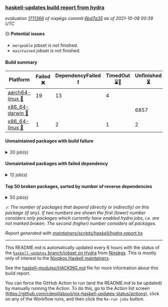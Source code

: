 ### [haskell-updates build report from hydra](https://hydra.nixos.org/jobset/nixpkgs/haskell-updates)
*evaluation [1711366](https://hydra.nixos.org/eval/1711366) of nixpkgs commit [6bd7a35](https://github.com/NixOS/nixpkgs/commits/6bd7a35f23124c946d046f2bfdf77cfebbbf5f33) as of 2021-10-08 00:39 UTC*

:yellow_circle: **Potential issues**
  * `mergeable` jobset is not finished.
  * `maintained` jobset is not finished.

#### Build summary

 | Platform | Failed :x: | DependencyFailed :heavy_exclamation_mark: | TimedOut :hourglass::no_entry_sign: | Unfinished :hourglass_flowing_sand: | Success :heavy_check_mark: | 
 | --- | --- | --- | --- | --- | --- | 
 | [aarch64-linux :iphone:](https://hydra.nixos.org/eval/1711366?filter=.aarch64-linux) | 19 | 13 | 4 |  | 6868 | 
 | [x86_64-darwin :apple:](https://hydra.nixos.org/eval/1711366?filter=.x86_64-darwin) |  |  |  | 6857 |  | 
 | [x86_64-linux :penguin:](https://hydra.nixos.org/eval/1711366?filter=.x86_64-linux) | 1 | 2 | 1 | 2 | 6943 | 
#### Unmaintained packages with build failure
<details><summary>20 job(s) </summary>

- [ ] [[:iphone::x:]](https://hydra.nixos.org/build/155232856) [[:apple::hourglass_flowing_sand:]](https://hydra.nixos.org/build/155236269) [[:penguin::heavy_check_mark:]](https://hydra.nixos.org/build/155243853) [haskellPackages.libBF](https://hydra.nixos.org/eval/1711366?filter=haskellPackages.libBF)  :arrow_heading_up: 4 | 20
- [ ] [[:iphone::x:]](https://hydra.nixos.org/build/155238730) [[:apple::hourglass_flowing_sand:]](https://hydra.nixos.org/build/155249338) [[:penguin::heavy_check_mark:]](https://hydra.nixos.org/build/155235239) [haskellPackages.ptr-poker](https://hydra.nixos.org/eval/1711366?filter=haskellPackages.ptr-poker)  :arrow_heading_up: 3 | 3
- [ ] [[:iphone::x:]](https://hydra.nixos.org/build/155230815) [[:apple::hourglass_flowing_sand:]](https://hydra.nixos.org/build/155236545) [[:penguin::heavy_check_mark:]](https://hydra.nixos.org/build/155231134) [haskellPackages.quic](https://hydra.nixos.org/eval/1711366?filter=haskellPackages.quic)  :arrow_heading_up: 2 | 2
- [ ] [[:iphone::x:]](https://hydra.nixos.org/build/155243725) [[:apple::hourglass_flowing_sand:]](https://hydra.nixos.org/build/155241539) [[:penguin::heavy_check_mark:]](https://hydra.nixos.org/build/155230662) [haskellPackages.OrderedBits](https://hydra.nixos.org/eval/1711366?filter=haskellPackages.OrderedBits)  :arrow_heading_up: 1 | 36
- [ ] [[:iphone::x:]](https://hydra.nixos.org/build/155237463) [[:apple::hourglass_flowing_sand:]](https://hydra.nixos.org/build/155243481) [[:penguin::heavy_check_mark:]](https://hydra.nixos.org/build/155250521) [haskellPackages.type-natural](https://hydra.nixos.org/eval/1711366?filter=haskellPackages.type-natural)  :arrow_heading_up: 1 | 4
- [ ] [[:iphone::x:]](https://hydra.nixos.org/build/155241261) [[:apple::hourglass_flowing_sand:]](https://hydra.nixos.org/build/155230119) [[:penguin::heavy_check_mark:]](https://hydra.nixos.org/build/155238846) [haskellPackages.long-double](https://hydra.nixos.org/eval/1711366?filter=haskellPackages.long-double)  :arrow_heading_up: 1 | 2
- [ ] [[:iphone::x:]](https://hydra.nixos.org/build/155248867) [[:apple::hourglass_flowing_sand:]](https://hydra.nixos.org/build/155241446) [[:penguin::heavy_check_mark:]](https://hydra.nixos.org/build/155230089) [haskellPackages.easytensor](https://hydra.nixos.org/eval/1711366?filter=haskellPackages.easytensor)  :arrow_heading_up: 1 | 1
- [ ] [[:iphone::x:]](https://hydra.nixos.org/build/155231800) [[:apple::hourglass_flowing_sand:]](https://hydra.nixos.org/build/155245526) [[:penguin::heavy_check_mark:]](https://hydra.nixos.org/build/155246060) [haskellPackages.nlopt-haskell](https://hydra.nixos.org/eval/1711366?filter=haskellPackages.nlopt-haskell)  :arrow_heading_up: 1 | 1
- [ ] [[:iphone::x:]](https://hydra.nixos.org/build/155229836) [[:apple::hourglass_flowing_sand:]](https://hydra.nixos.org/build/155234900) [[:penguin::heavy_check_mark:]](https://hydra.nixos.org/build/155238806) [haskellPackages.unicode-properties](https://hydra.nixos.org/eval/1711366?filter=haskellPackages.unicode-properties)  :arrow_heading_up: 1 | 1
- [ ] [[:iphone::x:]](https://hydra.nixos.org/build/155234909) [[:apple::hourglass_flowing_sand:]](https://hydra.nixos.org/build/155244795) [[:penguin::heavy_check_mark:]](https://hydra.nixos.org/build/155242085) [haskellPackages.accelerate-llvm](https://hydra.nixos.org/eval/1711366?filter=haskellPackages.accelerate-llvm)  :arrow_heading_up: 0 | 8
- [ ] [[:iphone::x:]](https://hydra.nixos.org/build/155230769) [[:apple::hourglass_flowing_sand:]](https://hydra.nixos.org/build/155247084) [[:penguin::heavy_check_mark:]](https://hydra.nixos.org/build/155235567) [haskellPackages.freetype2](https://hydra.nixos.org/eval/1711366?filter=haskellPackages.freetype2)  :arrow_heading_up: 0 | 7
- [ ] [[:iphone::x:]](https://hydra.nixos.org/build/155233986) [[:apple::hourglass_flowing_sand:]](https://hydra.nixos.org/build/155247491) [[:penguin::heavy_check_mark:]](https://hydra.nixos.org/build/155240530) [haskellPackages.picosat](https://hydra.nixos.org/eval/1711366?filter=haskellPackages.picosat)  :arrow_heading_up: 0 | 1
- [ ] [[:iphone::x:]](https://hydra.nixos.org/build/155232607) [[:apple::hourglass_flowing_sand:]](https://hydra.nixos.org/build/155246799) [[:penguin::heavy_check_mark:]](https://hydra.nixos.org/build/155242641) [haskellPackages.HsASA](https://hydra.nixos.org/eval/1711366?filter=haskellPackages.HsASA) 
- [ ] [[:iphone::x:]](https://hydra.nixos.org/build/155232986) [[:penguin::heavy_check_mark:]](https://hydra.nixos.org/build/155236392) [haskellPackages.gnome-keyring](https://hydra.nixos.org/eval/1711366?filter=haskellPackages.gnome-keyring) 
- [ ] [[:iphone::x:]](https://hydra.nixos.org/build/155237170) [[:apple::hourglass_flowing_sand:]](https://hydra.nixos.org/build/155231243) [[:penguin::heavy_check_mark:]](https://hydra.nixos.org/build/155236662) [haskellPackages.hora](https://hydra.nixos.org/eval/1711366?filter=haskellPackages.hora) 
- [ ] [[:iphone::x:]](https://hydra.nixos.org/build/155230537) [[:apple::hourglass_flowing_sand:]](https://hydra.nixos.org/build/155235649) [[:penguin::heavy_check_mark:]](https://hydra.nixos.org/build/155249421) [haskellPackages.hq](https://hydra.nixos.org/eval/1711366?filter=haskellPackages.hq) 
- [ ] [[:iphone::x:]](https://hydra.nixos.org/build/155241477) [[:apple::hourglass_flowing_sand:]](https://hydra.nixos.org/build/155235388) [[:penguin::heavy_check_mark:]](https://hydra.nixos.org/build/155247469) [haskellPackages.poker](https://hydra.nixos.org/eval/1711366?filter=haskellPackages.poker) 
- [ ] [[:iphone::heavy_exclamation_mark:]](https://hydra.nixos.org/build/155241996) [[:apple::hourglass_flowing_sand:]](https://hydra.nixos.org/build/155235883) [[:penguin::x:]](https://hydra.nixos.org/build/155240745) [haskellPackages.warp-quic](https://hydra.nixos.org/eval/1711366?filter=haskellPackages.warp-quic) 
- [ ] [[:iphone::x:]](https://hydra.nixos.org/build/155238689) [[:apple::hourglass_flowing_sand:]](https://hydra.nixos.org/build/155236517) [[:penguin::heavy_check_mark:]](https://hydra.nixos.org/build/155241833) [haskellPackages.wiringPi](https://hydra.nixos.org/eval/1711366?filter=haskellPackages.wiringPi) 
- [ ] [[:iphone::x:]](https://hydra.nixos.org/build/155249220) [[:apple::hourglass_flowing_sand:]](https://hydra.nixos.org/build/155239510) [[:penguin::heavy_check_mark:]](https://hydra.nixos.org/build/155230282) [haskellPackages.x86-64bit](https://hydra.nixos.org/eval/1711366?filter=haskellPackages.x86-64bit) 
</details>

#### Unmaintained packages with failed dependency
<details><summary>12 job(s) </summary>

- [ ] [[:iphone::heavy_exclamation_mark:]](https://hydra.nixos.org/build/155244222) [[:apple::hourglass_flowing_sand:]](https://hydra.nixos.org/build/155235380) [[:penguin::heavy_check_mark:]](https://hydra.nixos.org/build/155234164) [haskellPackages.jsonifier](https://hydra.nixos.org/eval/1711366?filter=haskellPackages.jsonifier)  :arrow_heading_up: 2 | 2
- [ ] [[:iphone::heavy_exclamation_mark:]](https://hydra.nixos.org/build/155233053) [[:apple::hourglass_flowing_sand:]](https://hydra.nixos.org/build/155249410) [[:penguin::heavy_exclamation_mark:]](https://hydra.nixos.org/build/155248055) [haskellPackages.hbro](https://hydra.nixos.org/eval/1711366?filter=haskellPackages.hbro)  :arrow_heading_up: 1 | 1
- [ ] [[:iphone::heavy_exclamation_mark:]](https://hydra.nixos.org/build/155238155) [[:apple::hourglass_flowing_sand:]](https://hydra.nixos.org/build/155248013) [[:penguin::heavy_check_mark:]](https://hydra.nixos.org/build/155235123) [haskellPackages.http3](https://hydra.nixos.org/eval/1711366?filter=haskellPackages.http3)  :arrow_heading_up: 1 | 1
- [ ] [[:iphone::heavy_exclamation_mark:]](https://hydra.nixos.org/build/155238640) [[:apple::hourglass_flowing_sand:]](https://hydra.nixos.org/build/155250200) [[:penguin::heavy_check_mark:]](https://hydra.nixos.org/build/155241854) [haskellPackages.opentelemetry-extra](https://hydra.nixos.org/eval/1711366?filter=haskellPackages.opentelemetry-extra)  :arrow_heading_up: 1 | 1
- [ ] [[:iphone::heavy_exclamation_mark:]](https://hydra.nixos.org/build/155239659) [[:apple::hourglass_flowing_sand:]](https://hydra.nixos.org/build/155235066) [[:penguin::heavy_check_mark:]](https://hydra.nixos.org/build/155246165) [haskellPackages.PrimitiveArray](https://hydra.nixos.org/eval/1711366?filter=haskellPackages.PrimitiveArray)  :arrow_heading_up: 0 | 35
- [ ] [[:iphone::heavy_exclamation_mark:]](https://hydra.nixos.org/build/155236371) [[:apple::hourglass_flowing_sand:]](https://hydra.nixos.org/build/155249128) [[:penguin::heavy_check_mark:]](https://hydra.nixos.org/build/155243192) [haskellPackages.sized](https://hydra.nixos.org/eval/1711366?filter=haskellPackages.sized)  :arrow_heading_up: 0 | 2
- [ ] [[:iphone::heavy_exclamation_mark:]](https://hydra.nixos.org/build/155238254) [[:apple::hourglass_flowing_sand:]](https://hydra.nixos.org/build/155243263) [[:penguin::heavy_check_mark:]](https://hydra.nixos.org/build/155242381) [haskellPackages.easytensor-vulkan](https://hydra.nixos.org/eval/1711366?filter=haskellPackages.easytensor-vulkan) 
- [ ] [[:iphone::heavy_exclamation_mark:]](https://hydra.nixos.org/build/155231086) [[:apple::hourglass_flowing_sand:]](https://hydra.nixos.org/build/155241080) [[:penguin::heavy_exclamation_mark:]](https://hydra.nixos.org/build/155242728) [haskellPackages.hbro-contrib](https://hydra.nixos.org/eval/1711366?filter=haskellPackages.hbro-contrib) 
- [ ] [[:iphone::heavy_exclamation_mark:]](https://hydra.nixos.org/build/155239518) [[:apple::hourglass_flowing_sand:]](https://hydra.nixos.org/build/155237588) [[:penguin::heavy_check_mark:]](https://hydra.nixos.org/build/155237801) [haskellPackages.hmatrix-nlopt](https://hydra.nixos.org/eval/1711366?filter=haskellPackages.hmatrix-nlopt) 
- [ ] [[:iphone::heavy_exclamation_mark:]](https://hydra.nixos.org/build/155235905) [[:apple::hourglass_flowing_sand:]](https://hydra.nixos.org/build/155232621) [[:penguin::heavy_check_mark:]](https://hydra.nixos.org/build/155241092) [haskellPackages.opentelemetry-lightstep](https://hydra.nixos.org/eval/1711366?filter=haskellPackages.opentelemetry-lightstep) 
- [ ] [[:iphone::heavy_exclamation_mark:]](https://hydra.nixos.org/build/155244308) [[:apple::hourglass_flowing_sand:]](https://hydra.nixos.org/build/155231371) [[:penguin::heavy_check_mark:]](https://hydra.nixos.org/build/155233504) [haskellPackages.rounded](https://hydra.nixos.org/eval/1711366?filter=haskellPackages.rounded) 
- [ ] [[:iphone::heavy_exclamation_mark:]](https://hydra.nixos.org/build/155250509) [[:apple::hourglass_flowing_sand:]](https://hydra.nixos.org/build/155237442) [[:penguin::heavy_check_mark:]](https://hydra.nixos.org/build/155236489) [haskellPackages.unicode-names](https://hydra.nixos.org/eval/1711366?filter=haskellPackages.unicode-names) 
</details>

#### Top 50 broken packages, sorted by number of reverse dependencies
<details><summary>50 job(s) </summary>

[gogol-core](https://packdeps.haskellers.com/reverse/gogol-core) :arrow_heading_up: 182  
[haskell98](https://packdeps.haskellers.com/reverse/haskell98) :arrow_heading_up: 153  
[enumerator](https://packdeps.haskellers.com/reverse/enumerator) :arrow_heading_up: 56  
[derive](https://packdeps.haskellers.com/reverse/derive) :arrow_heading_up: 48  
[contiguous](https://packdeps.haskellers.com/reverse/contiguous) :arrow_heading_up: 45  
[MonadCatchIO-transformers](https://packdeps.haskellers.com/reverse/MonadCatchIO-transformers) :arrow_heading_up: 41  
[parseargs](https://packdeps.haskellers.com/reverse/parseargs) :arrow_heading_up: 41  
[bytesmith](https://packdeps.haskellers.com/reverse/bytesmith) :arrow_heading_up: 35  
[data-lens](https://packdeps.haskellers.com/reverse/data-lens) :arrow_heading_up: 34  
[distributed-process](https://packdeps.haskellers.com/reverse/distributed-process) :arrow_heading_up: 30  
[iteratee](https://packdeps.haskellers.com/reverse/iteratee) :arrow_heading_up: 29  
[jmacro](https://packdeps.haskellers.com/reverse/jmacro) :arrow_heading_up: 29  
[ip](https://packdeps.haskellers.com/reverse/ip) :arrow_heading_up: 26  
[either-unwrap](https://packdeps.haskellers.com/reverse/either-unwrap) :arrow_heading_up: 25  
[HList](https://packdeps.haskellers.com/reverse/HList) :arrow_heading_up: 23  
[SciBaseTypes](https://packdeps.haskellers.com/reverse/SciBaseTypes) :arrow_heading_up: 22  
[haskelldb](https://packdeps.haskellers.com/reverse/haskelldb) :arrow_heading_up: 22  
[hsc3](https://packdeps.haskellers.com/reverse/hsc3) :arrow_heading_up: 22  
[wxdirect](https://packdeps.haskellers.com/reverse/wxdirect) :arrow_heading_up: 22  
[BiobaseTypes](https://packdeps.haskellers.com/reverse/BiobaseTypes) :arrow_heading_up: 21  
[wxc](https://packdeps.haskellers.com/reverse/wxc) :arrow_heading_up: 21  
[biocore](https://packdeps.haskellers.com/reverse/biocore) :arrow_heading_up: 20  
[secp256k1-haskell](https://packdeps.haskellers.com/reverse/secp256k1-haskell) :arrow_heading_up: 20  
[wxcore](https://packdeps.haskellers.com/reverse/wxcore) :arrow_heading_up: 20  
[attoparsec-enumerator](https://packdeps.haskellers.com/reverse/attoparsec-enumerator) :arrow_heading_up: 19  
[bytestring-show](https://packdeps.haskellers.com/reverse/bytestring-show) :arrow_heading_up: 19  
[bytestring-trie](https://packdeps.haskellers.com/reverse/bytestring-trie) :arrow_heading_up: 19  
[numhask](https://packdeps.haskellers.com/reverse/numhask) :arrow_heading_up: 19  
[polysemy-plugin](https://packdeps.haskellers.com/reverse/polysemy-plugin) :arrow_heading_up: 19  
[wx](https://packdeps.haskellers.com/reverse/wx) :arrow_heading_up: 19  
[BiobaseENA](https://packdeps.haskellers.com/reverse/BiobaseENA) :arrow_heading_up: 18  
[asn1-data](https://packdeps.haskellers.com/reverse/asn1-data) :arrow_heading_up: 18  
[dbus-core](https://packdeps.haskellers.com/reverse/dbus-core) :arrow_heading_up: 18  
[gtksourceview2](https://packdeps.haskellers.com/reverse/gtksourceview2) :arrow_heading_up: 18  
[BiobaseXNA](https://packdeps.haskellers.com/reverse/BiobaseXNA) :arrow_heading_up: 17  
[HGamer3D-Data](https://packdeps.haskellers.com/reverse/HGamer3D-Data) :arrow_heading_up: 17  
[certificate](https://packdeps.haskellers.com/reverse/certificate) :arrow_heading_up: 17  
[dbus-client](https://packdeps.haskellers.com/reverse/dbus-client) :arrow_heading_up: 17  
[gconf](https://packdeps.haskellers.com/reverse/gconf) :arrow_heading_up: 17  
[gtk-serialized-event](https://packdeps.haskellers.com/reverse/gtk-serialized-event) :arrow_heading_up: 17  
[uuid-orphans](https://packdeps.haskellers.com/reverse/uuid-orphans) :arrow_heading_up: 17  
[cuda](https://packdeps.haskellers.com/reverse/cuda) :arrow_heading_up: 16  
[happstack-jmacro](https://packdeps.haskellers.com/reverse/happstack-jmacro) :arrow_heading_up: 16  
[manatee-core](https://packdeps.haskellers.com/reverse/manatee-core) :arrow_heading_up: 16  
[monads-fd](https://packdeps.haskellers.com/reverse/monads-fd) :arrow_heading_up: 16  
[murmur3](https://packdeps.haskellers.com/reverse/murmur3) :arrow_heading_up: 16  
[tls-extra](https://packdeps.haskellers.com/reverse/tls-extra) :arrow_heading_up: 16  
[ADPfusion](https://packdeps.haskellers.com/reverse/ADPfusion) :arrow_heading_up: 15  
[MaybeT](https://packdeps.haskellers.com/reverse/MaybeT) :arrow_heading_up: 15  
[blaze-builder-enumerator](https://packdeps.haskellers.com/reverse/blaze-builder-enumerator) :arrow_heading_up: 15  
</details>


*:arrow_heading_up:: The number of packages that depend (directly or indirectly) on this package (if any). If two numbers are shown the first (lower) number considers only packages which currently have enabled hydra jobs, i.e. are not marked broken. The second (higher) number considers all packages.*

*Report generated with [maintainers/scripts/haskell/hydra-report.hs](https://github.com/NixOS/nixpkgs/blob/haskell-updates/maintainers/scripts/haskell/hydra-report.sh)*


----------------------------------------------------------------------

This README.md is automatically updated every 6 hours with the status of the
[`haskell-updates` branch/jobset on Hydra](https://hydra.nixos.org/jobset/nixpkgs/haskell-updates)
from [Nixpkgs](https://github.com/NixOS/nixpkgs).  This is mostly only of
interest to the [Nixpkgs Haskell maintainers](https://github.com/orgs/NixOS/teams/haskell).

See the
[haskell-modules/HACKING.md](https://github.com/NixOS/nixpkgs/blob/haskell-updates/pkgs/development/haskell-modules/HACKING.md)
file for more information about this build report.

You can force the GitHub Action to run (and the README.md to be updated) by
manually running the Action.  To do this, go to the Action list screen
(https://github.com/cdepillabout/nix-haskell-updates-status/actions),
click on any of the Workflow runs, and then click the `Re-run jobs` button.
